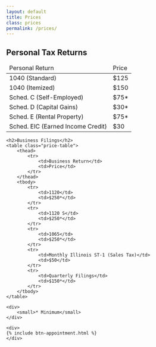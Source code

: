 ```yaml
---
layout: default
title: Prices
class: prices
permalink: /prices/
---
```


<div class="wrapper">
    <h2>Personal Tax Returns</h2>
    <table class="price-table">
        <thead>
            <tr>
                <td>Personal Return</td>
                <td>Price</td>
            </tr>
        </thead>
        <tbody>
            <tr>
                <td>1040 (Standard)</td>
                <td>$125</td>
            </tr>
            <tr>
                <td>1040 (Itemized)</td>
                <td>$150</td>
            </tr>
            <tr>
                <td>Sched. C (Self-Employed)</td>
                <td>$75*</td>
            </tr>
            <tr>
                <td>Sched. D (Capital Gains)</td>
                <td>$30*</td>
            </tr>
            <tr>
                <td>Sched. E (Rental Property)</td>
                <td>$75*</td>
            </tr>
            <tr>
                <td>Sched. EIC (Earned Income Credit)</td>
                <td>$30</td>
            </tr>
        </tbody>
    </table>

    <h2>Business Filings</h2>
    <table class="price-table">
        <thead>
            <tr>
                <td>Business Return</td>
                <td>Price</td>
            </tr>
        </thead>
        <tbody>
            <tr>
                <td>1120</td>
                <td>$250*</td>
            </tr>
            <tr>
                <td>1120 S</td>
                <td>$250*</td>
            </tr>
            <tr>
                <td>1065</td>
                <td>$250*</td>
            </tr>
            <tr>
                <td>Monthly Illinois ST-1 (Sales Tax)</td>
                <td>$50</td>
            </tr>
            <tr>
                <td>Quarterly Filings</td>
                <td>$150*</td>
            </tr>
        </tbody>
    </table>

    <div>
        <small>* Minimum</small>
    </div>

    <div>
    {% include btn-appointment.html %}
    </div>
</div>